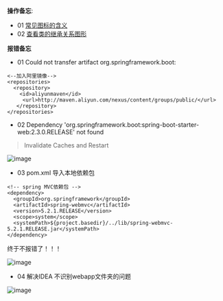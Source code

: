 **操作备忘**:

- 01 [常见图标的含义](https://blog.csdn.net/cgl125167016/article/details/78671232)
- 02 [查看类的继承关系图形](https://www.cnblogs.com/deng-cc/p/6927447.html)




**报错备忘**
- 01 Could not transfer artifact org.springframework.boot:
```
<--加入阿里镜像-->
<repositories>
  <repository>
    <id>aliyunmaven</id>
     <url>http://maven.aliyun.com/nexus/content/groups/public/</url>
   </repository>
</repositories>
```
- 02 Dependency 'org.springframework.boot:spring-boot-starter-web:2.3.0.RELEASE' not found

 > Invalidate Caches and Restart

![image](https://user-images.githubusercontent.com/55024146/141257755-9e6ddd31-1248-4d3f-bb6e-5b05fda8d6e2.png)

- 03 pom.xml 导入本地依赖包

```
<!-- spring MVC依赖包 -->
<dependency>
  <groupId>org.springframework</groupId>
  <artifactId>spring-webmvc</artifactId>
  <version>5.2.1.RELEASE</version>
  <scope>system</scope>
  <systemPath>${project.basedir}/../lib/spring-webmvc-5.2.1.RELEASE.jar</systemPath>
</dependency>
```
终于不报错了！！！

![image](https://user-images.githubusercontent.com/55024146/141419472-0cac0cda-b04d-47d2-9fef-ff8de678ff6a.png)

- 04 解决IDEA 不识别webapp文件夹的问题

![image](https://user-images.githubusercontent.com/55024146/143774426-ea2cd01e-b48a-4797-9a31-9bcd9b6d3f12.png)

